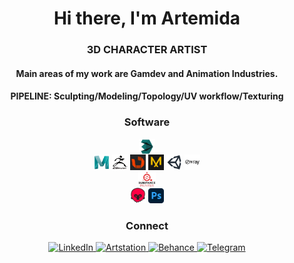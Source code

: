 <div id="header" align="center">
     <h1>Hi there, I'm Artemida</h1>
     <h3>3D CHARACTER ARTIST</h3>
     <h4>Main areas of my work are Gamdev and Animation Industries.</h4>
     <h4>PIPELINE: Sculpting/Modeling/Topology/UV workflow/Texturing</h4>
</div>
     <h3 align="center">Software</h3>
     <div id="header" align="center">
     <p float="left">
     <img style="display: block;-webkit-user-select: none;margin: auto;background-color: hsl(0, 0%, 90%);transition: background-color 300ms;" src="https://raw.githubusercontent.com/ArtemidaCG/ArtemidaCG.github.io/refs/heads/main/ICONs_/3ds_Max_23640.webp" width="5%">
     <img alt="autodesk-maya-logo-png_seeklogo-308077.png" src="https://github.com/ArtemidaCG/ArtemidaCG.github.io/blob/main/ICONs_/autodesk-maya-logo-png_seeklogo-308077.png?raw=true" data-hpc="true" class="Box-sc-g0xbh4-0 fzFXnm" width="5%">
     <img alt="b6b3f9d82f50b5554239b0a316f31d3a.jpg" src="https://github.com/ArtemidaCG/ArtemidaCG.github.io/blob/main/ICONs_/b6b3f9d82f50b5554239b0a316f31d3a.jpg?raw=true" data-hpc="true" class="Box-sc-g0xbh4-0 fzFXnm" width="5%">
     <img alt="images (6).jpg" src="https://github.com/ArtemidaCG/ArtemidaCG.github.io/blob/main/ICONs_/images%20(6).jpg?raw=true" data-hpc="true" class="Box-sc-g0xbh4-0 fzFXnm" width="5%">
     <img alt="images (1).png" src="https://github.com/ArtemidaCG/ArtemidaCG.github.io/blob/main/ICONs_/images%20(1).png?raw=true" data-hpc="true" class="Box-sc-g0xbh4-0 fzFXnm" width="5%">
     <img alt="unity-logo-png_seeklogo-274050 (1).png" src="https://github.com/ArtemidaCG/ArtemidaCG.github.io/blob/main/ICONs_/unity-logo-png_seeklogo-274050%20(1).png?raw=true" data-hpc="true" class="Box-sc-g0xbh4-0 fzFXnm" width="5%">
     <img alt="v-ray-logo-png_seeklogo-334100.png" src="https://github.com/ArtemidaCG/ArtemidaCG.github.io/blob/main/ICONs_/v-ray-logo-png_seeklogo-334100.png?raw=true" data-hpc="true" class="Box-sc-g0xbh4-0 fzFXnm" width="5%">
     <img style="display: block;-webkit-user-select: none;margin: auto;background-color: hsl(0, 0%, 90%);transition: background-color 300ms;" src="https://raw.githubusercontent.com/ArtemidaCG/ArtemidaCG.github.io/refs/heads/main/ICONs_/allegorithmic-substance-painter-crack-serial-key.webp" width="5.5%">
     <img alt="1614765621_toolbag.png" src="https://github.com/ArtemidaCG/ArtemidaCG.github.io/blob/main/ICONs_/1614765621_toolbag.png?raw=true" data-hpc="true" class="Box-sc-g0xbh4-0 fzFXnm" width="5%">
     <img alt="Adobe_Photoshop_CC_icon.svg.png" src="https://github.com/ArtemidaCG/ArtemidaCG.github.io/blob/main/ICONs_/Adobe_Photoshop_CC_icon.svg.png?raw=true" data-hpc="true" class="Box-sc-g0xbh4-0 fzFXnm" width="5%">
     </p>
     </div>
     <h3 align="center">Connect</h3>  
<div id="header" align="center">
<a href="https://www.linkedin.com/in/tukhvatshyna">
     <img src="https://img.shields.io/badge/Linkedin-1769ff?style=for-the-badge&logo=linkedin&logoColor=white" alt="LinkedIn"/>
</a>
<a href="https://www.artstation.com/tukhvatshyna">
     <img src="https://img.shields.io/badge/Artstation-1769ff?style=for-the-badge&logo=artstation&logoColor=white" alt="Artstation"/>
</a>
<a href="https://www.behance.net/tukhvatshyna">
     <img src="https://img.shields.io/badge/Behance-1769ff?style=for-the-badge&logo=behance&logoColor=white" alt="Behance"/>
</a>
<a href="https://t.me/ARTEMIDA_CG">
     <img src="https://img.shields.io/badge/Telegram-1769ff?style=for-the-badge&logo=telegram&logoColor=white" alt="Telegram"/>
</a>
</div>
